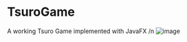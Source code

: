 # TsuroGame
A working Tsuro Game implemented with JavaFX
/n
![image](https://user-images.githubusercontent.com/63649337/175495742-bf963ca6-f9df-46f6-b2b6-b76477ffdb17.png)


